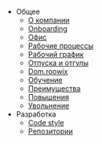 - Общее
    - [О компании](company.md)
    - [Onboarding](onboarding.md)
    - [Офис](office.md)
    - [Рабочие процессы](workprocess.md)
    - [Рабочий график](worktime.md)
    - [Отпуска и отгулы](vacations.md)
    - [Dom.roowix](dom.md)
    - [Обучение](education.md)
    - [Преимущества](perks.md)
    - [Повышения](levelup.md)
    - [Увольнение](offboarding.md)
- Разработка
    - [Code style](/dev/codestyle.md)
    - [Репозитории](/dev/repositories.md)
